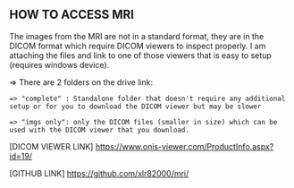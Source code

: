 ## HOW TO ACCESS MRI
The images from the MRI are not in a standard format, they are in the DICOM format which require DICOM viewers to inspect properly.
I am attaching the files and link to one of those viewers that is easy to setup (requires windows device).

  => There are 2 folders on the drive link:
  
	=> "complete" : Standalone folder that doesn't require any additional setup or for you to download the DICOM viewer but may be slower
 
	=> "imgs only": only the DICOM files (smaller in size) which can be used with the DICOM viewer that you download.

[DICOM VIEWER LINK] https://www.onis-viewer.com/ProductInfo.aspx?id=19/

[GITHUB LINK] https://github.com/xlr82000/mri/

